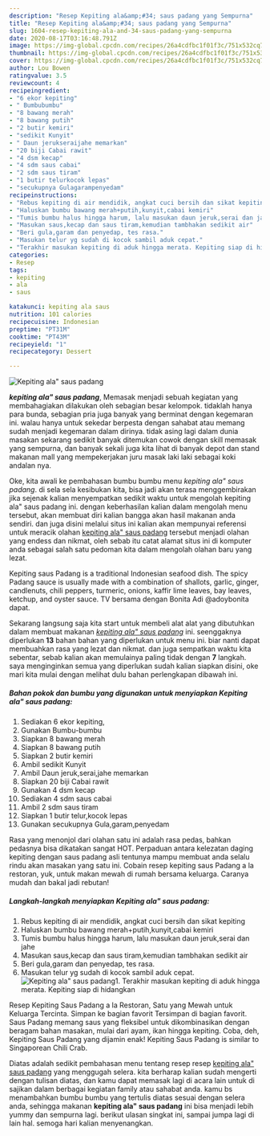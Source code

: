 ```yaml
---
description: "Resep Kepiting ala&amp;#34; saus padang yang Sempurna"
title: "Resep Kepiting ala&amp;#34; saus padang yang Sempurna"
slug: 1604-resep-kepiting-ala-and-34-saus-padang-yang-sempurna
date: 2020-08-17T03:16:48.791Z
image: https://img-global.cpcdn.com/recipes/26a4cdfbc1f01f3c/751x532cq70/kepiting-ala-saus-padang-foto-resep-utama.jpg
thumbnail: https://img-global.cpcdn.com/recipes/26a4cdfbc1f01f3c/751x532cq70/kepiting-ala-saus-padang-foto-resep-utama.jpg
cover: https://img-global.cpcdn.com/recipes/26a4cdfbc1f01f3c/751x532cq70/kepiting-ala-saus-padang-foto-resep-utama.jpg
author: Lou Bowen
ratingvalue: 3.5
reviewcount: 4
recipeingredient:
- "6 ekor kepiting"
- " Bumbubumbu"
- "8 bawang merah"
- "8 bawang putih"
- "2 butir kemiri"
- "sedikit Kunyit"
- " Daun jerukseraijahe memarkan"
- "20 biji Cabai rawit"
- "4 dsm kecap"
- "4 sdm saus cabai"
- "2 sdm saus tiram"
- "1 butir telurkocok lepas"
- "secukupnya Gulagarampenyedam"
recipeinstructions:
- "Rebus kepiting di air mendidik, angkat cuci bersih dan sikat kepiting"
- "Haluskan bumbu bawang merah+putih,kunyit,cabai kemiri"
- "Tumis bumbu halus hingga harum, lalu masukan daun jeruk,serai dan jahe"
- "Masukan saus,kecap dan saus tiram,kemudian tambhakan sedikit air"
- "Beri gula,garam dan penyedap, tes rasa."
- "Masukan telur yg sudah di kocok sambil aduk cepat."
- "Terakhir masukan kepiting di aduk hingga merata. Kepiting siap di hidangkan"
categories:
- Resep
tags:
- kepiting
- ala
- saus

katakunci: kepiting ala saus 
nutrition: 101 calories
recipecuisine: Indonesian
preptime: "PT31M"
cooktime: "PT43M"
recipeyield: "1"
recipecategory: Dessert

---
```



![Kepiting ala&#34; saus padang](https://img-global.cpcdn.com/recipes/26a4cdfbc1f01f3c/751x532cq70/kepiting-ala-saus-padang-foto-resep-utama.jpg)

<b><i>kepiting ala&#34; saus padang</i></b>, Memasak menjadi sebuah kegiatan yang membahagiakan dilakukan oleh sebagian besar kelompok. tidaklah hanya para bunda, sebagian pria juga banyak yang berminat dengan kegemaran ini. walau hanya untuk sekedar berpesta dengan sahabat atau memang sudah menjadi kegemaran dalam dirinya. tidak asing lagi dalam dunia masakan sekarang sedikit banyak ditemukan cowok dengan skill memasak yang sempurna, dan banyak sekali juga kita lihat di banyak depot dan stand makanan mall yang mempekerjakan juru masak laki laki sebagai koki andalan nya.

Oke, kita awali ke pembahasan bumbu bumbu menu <i>kepiting ala&#34; saus padang</i>. di sela sela kesibukan kita, bisa jadi akan terasa menggembirakan jika sejenak kalian menyempatkan sedikit waktu untuk mengolah kepiting ala&#34; saus padang ini. dengan keberhasilan kalian dalam mengolah menu tersebut, akan membuat diri kalian bangga akan hasil makanan anda sendiri. dan juga disini melalui situs ini kalian akan mempunyai referensi untuk meracik olahan <u>kepiting ala&#34; saus padang</u> tersebut menjadi olahan yang endess dan nikmat, oleh sebab itu catat alamat situs ini di komputer anda sebagai salah satu pedoman kita dalam mengolah olahan baru yang lezat.

Kepiting saus Padang is a traditional Indonesian seafood dish. The spicy Padang sauce is usually made with a combination of shallots, garlic, ginger, candlenuts, chili peppers, turmeric, onions, kaffir lime leaves, bay leaves, ketchup, and oyster sauce. TV bersama dengan Bonita Adi @adoybonita dapat.


Sekarang langsung saja kita start untuk membeli alat alat yang dibutuhkan dalam membuat makanan <u><i>kepiting ala&#34; saus padang</i></u> ini. seenggaknya diperlukan <b>13</b> bahan bahan yang diperlukan untuk menu ini. biar nanti dapat membuahkan rasa yang lezat dan nikmat. dan juga sempatkan waktu kita sebentar, sebab kalian akan memulainya paling tidak dengan <b>7</b> langkah. saya menginginkan semua yang diperlukan sudah kalian siapkan disini, oke mari kita mulai dengan melihat dulu bahan perlengkapan dibawah ini.

<!--inarticleads1-->

##### Bahan pokok dan bumbu yang digunakan untuk menyiapkan Kepiting ala&#34; saus padang:

1. Sediakan 6 ekor kepiting,
1. Gunakan  Bumbu-bumbu
1. Siapkan 8 bawang merah
1. Siapkan 8 bawang putih
1. Siapkan 2 butir kemiri
1. Ambil sedikit Kunyit
1. Ambil  Daun jeruk,serai,jahe memarkan
1. Siapkan 20 biji Cabai rawit
1. Gunakan 4 dsm kecap
1. Sediakan 4 sdm saus cabai
1. Ambil 2 sdm saus tiram
1. Siapkan 1 butir telur,kocok lepas
1. Gunakan secukupnya Gula,garam,penyedam


Rasa yang menonjol dari olahan satu ini adalah rasa pedas, bahkan pedasnya bisa dikatakan sangat HOT. Perpaduan antara kelezatan daging kepiting dengan saus padang asli tentunya mampu membuat anda selalu rindu akan masakan yang satu ini. Cobain resep kepiting saus Padang a la restoran, yuk, untuk makan mewah di rumah bersama keluarga. Caranya mudah dan bakal jadi rebutan! 

<!--inarticleads2-->

##### Langkah-langkah menyiapkan Kepiting ala&#34; saus padang:

1. Rebus kepiting di air mendidik, angkat cuci bersih dan sikat kepiting
1. Haluskan bumbu bawang merah+putih,kunyit,cabai kemiri
1. Tumis bumbu halus hingga harum, lalu masukan daun jeruk,serai dan jahe
1. Masukan saus,kecap dan saus tiram,kemudian tambhakan sedikit air
1. Beri gula,garam dan penyedap, tes rasa.
1. Masukan telur yg sudah di kocok sambil aduk cepat.
<img src="//assets-global.cpcdn.com/assets/icons/button_play-2c75c40dde080a61004c1f40b05d8f140eaff45d7e9e6481dc71c63d2e7c4909.png" alt="Kepiting ala&#34; saus padang">1. Terakhir masukan kepiting di aduk hingga merata. Kepiting siap di hidangkan


Resep Kepiting Saus Padang a la Restoran, Satu yang Mewah untuk Keluarga Tercinta. Simpan ke bagian favorit Tersimpan di bagian favorit. Saus Padang memang saus yang fleksibel untuk dikombinasikan dengan beragam bahan masakan, mulai dari ayam, ikan hingga kepiting. Coba, deh, Kepiting Saus Padang yang dijamin enak! Kepiting Saus Padang is similar to Singaporean Chili Crab. 

Diatas adalah sedikit pembahasan menu tentang resep resep <u>kepiting ala&#34; saus padang</u> yang menggugah selera. kita berharap kalian sudah mengerti dengan tulisan diatas, dan kamu dapat memasak lagi di acara lain untuk di sajikan dalam berbagai kegiatan family atau sahabat anda. kamu bs menambahkan bumbu bumbu yang tertulis diatas sesuai dengan selera anda, sehingga makanan <b>kepiting ala&#34; saus padang</b> ini bisa menjadi lebih yummy dan sempurna lagi. berikut ulasan singkat ini, sampai jumpa lagi di lain hal. semoga hari kalian menyenangkan.
